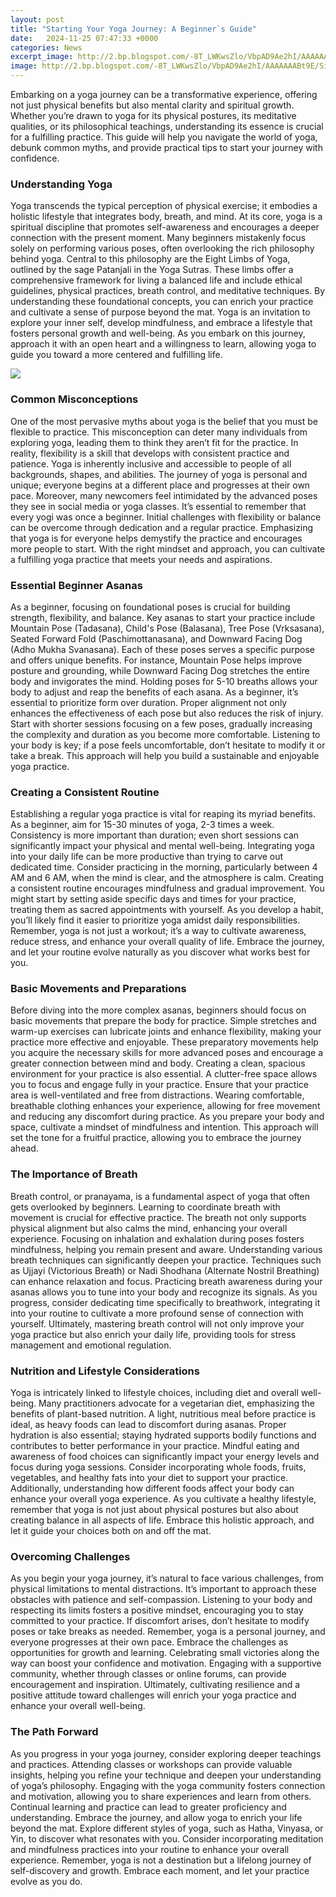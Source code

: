 ```yaml
---
layout: post
title: "Starting Your Yoga Journey: A Beginner`s Guide"
date:   2024-11-25 07:47:33 +0000
categories: News
excerpt_image: http://2.bp.blogspot.com/-8T_LWKwsZlo/VbpAD9Ae2hI/AAAAAAABt9E/Si04eMBB9ok/s1600/yo.jpg
image: http://2.bp.blogspot.com/-8T_LWKwsZlo/VbpAD9Ae2hI/AAAAAAABt9E/Si04eMBB9ok/s1600/yo.jpg
---
```


Embarking on a yoga journey can be a transformative experience, offering not just physical benefits but also mental clarity and spiritual growth. Whether you’re drawn to yoga for its physical postures, its meditative qualities, or its philosophical teachings, understanding its essence is crucial for a fulfilling practice. This guide will help you navigate the world of yoga, debunk common myths, and provide practical tips to start your journey with confidence.
### Understanding Yoga
Yoga transcends the typical perception of physical exercise; it embodies a holistic lifestyle that integrates body, breath, and mind. At its core, yoga is a spiritual discipline that promotes self-awareness and encourages a deeper connection with the present moment. Many beginners mistakenly focus solely on performing various poses, often overlooking the rich philosophy behind yoga. Central to this philosophy are the Eight Limbs of Yoga, outlined by the sage Patanjali in the Yoga Sutras. These limbs offer a comprehensive framework for living a balanced life and include ethical guidelines, physical practices, breath control, and meditative techniques.
By understanding these foundational concepts, you can enrich your practice and cultivate a sense of purpose beyond the mat. Yoga is an invitation to explore your inner self, develop mindfulness, and embrace a lifestyle that fosters personal growth and well-being. As you embark on this journey, approach it with an open heart and a willingness to learn, allowing yoga to guide you toward a more centered and fulfilling life.

![](http://2.bp.blogspot.com/-8T_LWKwsZlo/VbpAD9Ae2hI/AAAAAAABt9E/Si04eMBB9ok/s1600/yo.jpg)
### Common Misconceptions
One of the most pervasive myths about yoga is the belief that you must be flexible to practice. This misconception can deter many individuals from exploring yoga, leading them to think they aren’t fit for the practice. In reality, flexibility is a skill that develops with consistent practice and patience. Yoga is inherently inclusive and accessible to people of all backgrounds, shapes, and abilities. The journey of yoga is personal and unique; everyone begins at a different place and progresses at their own pace.
Moreover, many newcomers feel intimidated by the advanced poses they see in social media or yoga classes. It’s essential to remember that every yogi was once a beginner. Initial challenges with flexibility or balance can be overcome through dedication and a regular practice. Emphasizing that yoga is for everyone helps demystify the practice and encourages more people to start. With the right mindset and approach, you can cultivate a fulfilling yoga practice that meets your needs and aspirations.
### Essential Beginner Asanas
As a beginner, focusing on foundational poses is crucial for building strength, flexibility, and balance. Key asanas to start your practice include Mountain Pose (Tadasana), Child's Pose (Balasana), Tree Pose (Vrksasana), Seated Forward Fold (Paschimottanasana), and Downward Facing Dog (Adho Mukha Svanasana). Each of these poses serves a specific purpose and offers unique benefits. For instance, Mountain Pose helps improve posture and grounding, while Downward Facing Dog stretches the entire body and invigorates the mind.
Holding poses for 5-10 breaths allows your body to adjust and reap the benefits of each asana. As a beginner, it’s essential to prioritize form over duration. Proper alignment not only enhances the effectiveness of each pose but also reduces the risk of injury. Start with shorter sessions focusing on a few poses, gradually increasing the complexity and duration as you become more comfortable. Listening to your body is key; if a pose feels uncomfortable, don’t hesitate to modify it or take a break. This approach will help you build a sustainable and enjoyable yoga practice.
### Creating a Consistent Routine
Establishing a regular yoga practice is vital for reaping its myriad benefits. As a beginner, aim for 15-30 minutes of yoga, 2-3 times a week. Consistency is more important than duration; even short sessions can significantly impact your physical and mental well-being. Integrating yoga into your daily life can be more productive than trying to carve out dedicated time. Consider practicing in the morning, particularly between 4 AM and 6 AM, when the mind is clear, and the atmosphere is calm.
Creating a consistent routine encourages mindfulness and gradual improvement. You might start by setting aside specific days and times for your practice, treating them as sacred appointments with yourself. As you develop a habit, you’ll likely find it easier to prioritize yoga amidst daily responsibilities. Remember, yoga is not just a workout; it’s a way to cultivate awareness, reduce stress, and enhance your overall quality of life. Embrace the journey, and let your routine evolve naturally as you discover what works best for you.
### Basic Movements and Preparations
Before diving into the more complex asanas, beginners should focus on basic movements that prepare the body for practice. Simple stretches and warm-up exercises can lubricate joints and enhance flexibility, making your practice more effective and enjoyable. These preparatory movements help you acquire the necessary skills for more advanced poses and encourage a greater connection between mind and body.
Creating a clean, spacious environment for your practice is also essential. A clutter-free space allows you to focus and engage fully in your practice. Ensure that your practice area is well-ventilated and free from distractions. Wearing comfortable, breathable clothing enhances your experience, allowing for free movement and reducing any discomfort during practice. As you prepare your body and space, cultivate a mindset of mindfulness and intention. This approach will set the tone for a fruitful practice, allowing you to embrace the journey ahead.
### The Importance of Breath
Breath control, or pranayama, is a fundamental aspect of yoga that often gets overlooked by beginners. Learning to coordinate breath with movement is crucial for effective practice. The breath not only supports physical alignment but also calms the mind, enhancing your overall experience. Focusing on inhalation and exhalation during poses fosters mindfulness, helping you remain present and aware.
Understanding various breath techniques can significantly deepen your practice. Techniques such as Ujjayi (Victorious Breath) or Nadi Shodhana (Alternate Nostril Breathing) can enhance relaxation and focus. Practicing breath awareness during your asanas allows you to tune into your body and recognize its signals. As you progress, consider dedicating time specifically to breathwork, integrating it into your routine to cultivate a more profound sense of connection with yourself. Ultimately, mastering breath control will not only improve your yoga practice but also enrich your daily life, providing tools for stress management and emotional regulation.
### Nutrition and Lifestyle Considerations
Yoga is intricately linked to lifestyle choices, including diet and overall well-being. Many practitioners advocate for a vegetarian diet, emphasizing the benefits of plant-based nutrition. A light, nutritious meal before practice is ideal, as heavy foods can lead to discomfort during asanas. Proper hydration is also essential; staying hydrated supports bodily functions and contributes to better performance in your practice.
Mindful eating and awareness of food choices can significantly impact your energy levels and focus during yoga sessions. Consider incorporating whole foods, fruits, vegetables, and healthy fats into your diet to support your practice. Additionally, understanding how different foods affect your body can enhance your overall yoga experience. As you cultivate a healthy lifestyle, remember that yoga is not just about physical postures but also about creating balance in all aspects of life. Embrace this holistic approach, and let it guide your choices both on and off the mat.
### Overcoming Challenges
As you begin your yoga journey, it’s natural to face various challenges, from physical limitations to mental distractions. It’s important to approach these obstacles with patience and self-compassion. Listening to your body and respecting its limits fosters a positive mindset, encouraging you to stay committed to your practice. If discomfort arises, don’t hesitate to modify poses or take breaks as needed.
Remember, yoga is a personal journey, and everyone progresses at their own pace. Embrace the challenges as opportunities for growth and learning. Celebrating small victories along the way can boost your confidence and motivation. Engaging with a supportive community, whether through classes or online forums, can provide encouragement and inspiration. Ultimately, cultivating resilience and a positive attitude toward challenges will enrich your yoga practice and enhance your overall well-being.
### The Path Forward
As you progress in your yoga journey, consider exploring deeper teachings and practices. Attending classes or workshops can provide valuable insights, helping you refine your technique and deepen your understanding of yoga’s philosophy. Engaging with the yoga community fosters connection and motivation, allowing you to share experiences and learn from others.
Continual learning and practice can lead to greater proficiency and understanding. Embrace the journey, and allow yoga to enrich your life beyond the mat. Explore different styles of yoga, such as Hatha, Vinyasa, or Yin, to discover what resonates with you. Consider incorporating meditation and mindfulness practices into your routine to enhance your overall experience. Remember, yoga is not a destination but a lifelong journey of self-discovery and growth. Embrace each moment, and let your practice evolve as you do.